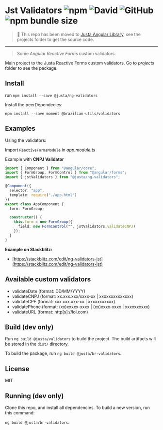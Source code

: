 # Jst Validators ![npm](https://img.shields.io/npm/v/@justa/ng-validators.svg) ![David](https://img.shields.io/david/justapagamentos/jst-ng-validators.svg) ![GitHub](https://img.shields.io/github/license/justapagamentos/jst-ng-validators.svg) ![npm bundle size](https://img.shields.io/bundlephobia/minzip/@justa/ng-validators.svg)

> 🚨 This repo has been moved to [Justa Angular Library](https://github.com/justapagamentos/justa-angular-library), see the projects folder to get the source code.

---

> Some _Angular Reactive Forms_ custom validators.

Main project to the Justa Reactive Forms custom validators. Go to _projects_ folder to see the package.

## Install

run `npm install --save @justa/ng-validators`

Install the peerDependecies:

`npm install --save moment @brazilian-utils/validators`

## Examples

Using the validators:

Import `ReactiveFormsModule` in _app.module.ts_

Example with **CNPJ Validator**

```typescript
import { Component } from "@angular/core";
import { FormGroup, FormControl } from "@angular/forms";
import { jstValidators } from "@justa/ng-validators";

@Component({
  selector: "app",
  template: require("./app.html")
})
export class AppComponent {
  form: FormGroup;

  constructor() {
    this.form = new FormGroup({
      field: new FormControl("", jstValidators.validateCNPJ)
    });
  }
}
```

**Example on Stackblitz:**

- [https://stackblitz.com/edit/ng-validators-jst](https://stackblitz.com/edit/ng-validators-jst)

## Available custom validators

- validateDate (format: DD/MM/YYYY)
- validateCNPJ (format: xx.xxx.xxx/xxxx-xx | xxxxxxxxxxxxxx)
- validateCPF (format: xxx.xxx.xxx-xx | xxxxxxxxxxx)
- validatePhone (format: (xx)xxxxx-xxxx | (xx)xxxx-xxxx | xxxxxxxxxx)
- validateURL (format: http[s]://lol.com)

## Build (dev only)

Run `ng build @justa/validators` to build the project. The build artifacts will be stored in the `dist/` directory.

To build the package, run `ng build @justa/br-validators`.

## License

MIT


## Running (dev only)

Clone this repo, and install all dependencies. To build a new version, run this command:

`ng build @justa/br-validators`.
